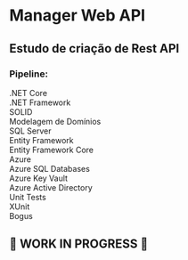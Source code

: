 # Manager Web API

## Estudo de criação de Rest API

### Pipeline:

.NET Core  
.NET Framework  
SOLID  
Modelagem de Domínios  
SQL Server  
Entity Framework  
Entity Framework Core  
Azure  
Azure SQL Databases  
Azure Key Vault  
Azure Active Directory  
Unit Tests  
XUnit  
Bogus  


## :construction_worker: WORK IN PROGRESS :construction_worker: